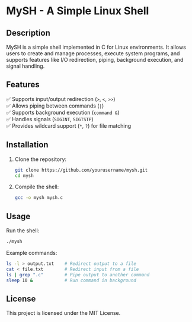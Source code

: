 # MySH - A Simple Linux Shell  

## Description  
MySH is a simple shell implemented in C for Linux environments. It allows users to create and manage processes, execute system programs, and supports features like I/O redirection, piping, background execution, and signal handling.  

## Features  
✅ Supports input/output redirection (`>`, `<`, `>>`)  
✅ Allows piping between commands (`|`)  
✅ Supports background execution (`command &`)  
✅ Handles signals (`SIGINT`, `SIGTSTP`)  
✅ Provides wildcard support (`*`, `?`) for file matching  

## Installation  

1. Clone the repository:  
   ```sh
   git clone https://github.com/yourusername/mysh.git
   cd mysh
   ```  
2. Compile the shell:  
   ```sh
   gcc -o mysh mysh.c
   ```  

## Usage  

Run the shell:  
```sh
./mysh
```  
Example commands:  
```sh
ls -l > output.txt    # Redirect output to a file  
cat < file.txt        # Redirect input from a file  
ls | grep ".c"        # Pipe output to another command  
sleep 10 &            # Run command in background  
```  

## License  
This project is licensed under the MIT License.  
